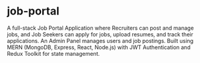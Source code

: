 # job-portal
A full-stack Job Portal Application where Recruiters can post and manage jobs, and Job Seekers can apply for jobs, upload resumes, and track their applications. An Admin Panel manages users and job postings.  Built using MERN (MongoDB, Express, React, Node.js) with JWT Authentication and Redux Toolkit for state management.
